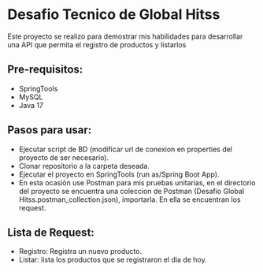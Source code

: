 
# Desafio Tecnico de Global Hitss

Este proyecto se realizo para demostrar mis habilidades para desarrollar una API que permita el registro de productos y listarlos

## Pre-requisitos:

- SpringTools
- MySQL
- Java 17

## Pasos para usar:

- Ejecutar script de BD (modificar url de conexion en properties del proyecto de ser necesario).
- Clonar repositorio a la carpeta deseada.
- Ejecutar el proyecto en SpringTools (run as/Spring Boot App).
- En esta ocasión use Postman para mis pruebas unitarias, en el directorio del proyecto se encuentra una coleccion de Postman (Desafio Global Hitss.postman_collection.json), importarla. En ella se encuentran los request.

## Lista de Request:

- Registro: Registra un nuevo producto.
- Listar: lista los productos que se registraron el dia de hoy.


